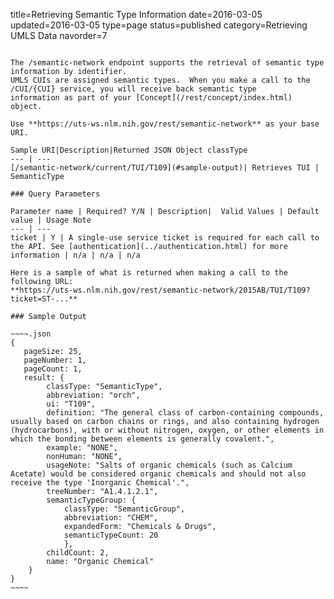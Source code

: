 title=Retrieving Semantic Type Information
date=2016-03-05
updated=2016-03-05
type=page
status=published
category=Retrieving UMLS Data
navorder=7
~~~~~~

The /semantic-network endpoint supports the retrieval of semantic type information by identifier.
UMLS CUIs are assigned semantic types.  When you make a call to the /CUI/{CUI} service, you will receive back semantic type
information as part of your [Concept](/rest/concept/index.html) object.

Use **https://uts-ws.nlm.nih.gov/rest/semantic-network** as your base URI.

Sample URI|Description|Returned JSON Object classType
--- | ---
[/semantic-network/current/TUI/T109](#sample-output)| Retrieves TUI | SemanticType

### Query Parameters

Parameter name | Required? Y/N | Description|  Valid Values | Default value | Usage Note
--- | ---
ticket | Y | A single-use service ticket is required for each call to the API. See [authentication](../authentication.html) for more information | n/a | n/a | n/a

Here is a sample of what is returned when making a call to the following URL:
**https://uts-ws.nlm.nih.gov/rest/semantic-network/2015AB/TUI/T109?ticket=ST-...**

### Sample Output

~~~~.json
{
   pageSize: 25,
   pageNumber: 1,
   pageCount: 1,
   result: {
        classType: "SemanticType",
        abbreviation: "orch",
        ui: "T109",
        definition: "The general class of carbon-containing compounds, usually based on carbon chains or rings, and also containing hydrogen (hydrocarbons), with or without nitrogen, oxygen, or other elements in which the bonding between elements is generally covalent.",
        example: "NONE",
        nonHuman: "NONE",
        usageNote: "Salts of organic chemicals (such as Calcium Acetate) would be considered organic chemicals and should not also receive the type 'Inorganic Chemical'.",
        treeNumber: "A1.4.1.2.1",
        semanticTypeGroup: {
            classType: "SemanticGroup",
            abbreviation: "CHEM",
            expandedForm: "Chemicals & Drugs",
            semanticTypeCount: 20
            },
        childCount: 2,
        name: "Organic Chemical"
    }
}
~~~~
